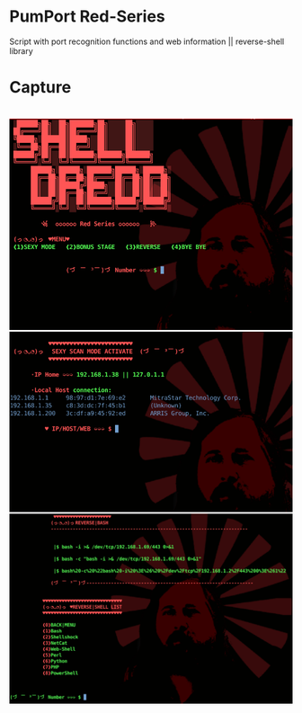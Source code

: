 # PumPort Red-Series
Script with port recognition functions and web information || reverse-shell library

# Capture
#
![Alt text](/images/1.png?raw=true "HHuuuummmmmmmmm")
![Alt text](/images/2.png?raw=true "AAAAAHHHHHHH")
![Alt text](/images/3.png?raw=true "Si esperas una tercera, lo siento...")
